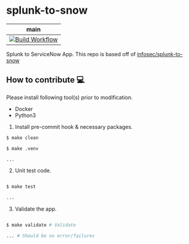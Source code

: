 # splunk-to-snow

| main                                                                                                                                                                                                  |
| ----------------------------------------------------------------------------------------------------------------------------------------------------------------------------------------------------- |
| [![Build Workflow](https://github.com/gdcorp-infosec/splunk-to-snow/actions/workflows/build.yml/badge.svg?branch=main)](https://github.com/gdcorp-infosec/splunk-to-snow/actions/workflows/build.yml) |

Splunk to ServiceNow App. This repo is based off of [infosec/splunk-to-snow](https://github.secureserver.net/infosec/splunk-to-snow)

## How to contribute 💻

Please install following tool(s) prior to modification.

- Docker
- Python3

1. Install pre-commit hook & necessary packages.

```bash
$ make clean

$ make .venv

...
```

2. Unit test code.

```bash

$ make test

...

```

3. Validate the app.

```bash

$ make validate # Validate

... # Should be no error/failures

```
